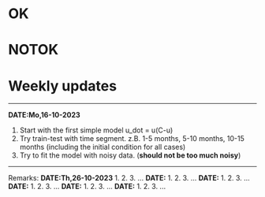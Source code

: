 # OK



# NOTOK



# Weekly updates
***
**DATE:Mo,16-10-2023**
1. Start with the first simple model u_dot = u(C-u)
2. Try train-test with time segment. z.B. 1-5 months, 5-10 months, 10-15 months (including the initial condition for all cases)
3. Try to fit the model with noisy data. (**should not be too much noisy**)
***
Remarks: 
**DATE:Th,26-10-2023**
1.
2.
3.
...
**DATE:**
1.
2.
3.
...
**DATE:**
1.
2.
3.
...
**DATE:**
1.
2.
3.
...
**DATE:**
1.
2.
3.
...
**DATE:**
1.
2.
3.
...
